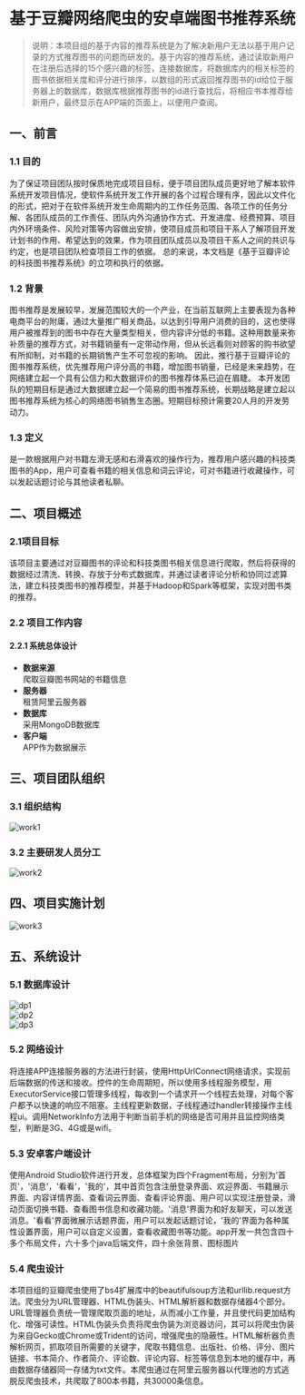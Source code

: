 # 基于豆瓣网络爬虫的安卓端图书推荐系统  
>说明：本项目组的基于内容的推荐系统是为了解决新用户无法以基于用户记录的方式推荐图书的问题而研发的。基于内容的推荐系统，通过读取新用户在注册后选择的15个感兴趣的标签，连接数据库，将数据库内的相关标签的图书依据相关度和评分进行排序，以数组的形式返回推荐图书的id给位于服务器上的数据库，数据库根据推荐图书的id进行查找后，将相应书本推荐给新用户，最终显示在APP端的页面上，以便用户查阅。  


## 一、前言  
### 1.1 目的  
为了保证项目团队按时保质地完成项目目标，便于项目团队成员更好地了解本软件系统开发项目情况，使软件系统开发工作开展的各个过程合理有序，因此以文件化的形式，把对于在软件系统开发生命周期内的工作任务范围、各项工作的任务分解、各团队成员的工作责任、团队内外沟通协作方式、开发进度、经费预算、项目内外环境条件、风险对策等内容做出安排，使项目成员和项目干系人了解项目开发计划书的作用、希望达到的效果，作为项目团队成员以及项目干系人之间的共识与约定，也是项目团队检查项目工作的依据。
总的来说，本文档是《基于豆瓣评论的科技图书推荐系统》的立项和执行的依据。  
### 1.2 背景  
图书推荐是发展较早，发展范围较大的一个产业，在当前互联网上主要表现为各种电商平台的附庸，通过大量推广相关商品，以达到引导用户消费的目的，这也使得用户被推荐到的图书中存在大量类型相关，但内容评分低的书籍。这种用数量来弥补质量的推荐方式，对书籍销量有一定带动作用，但从长远看则对顾客的购书欲望有所抑制，对书籍的长期销售产生不可忽视的影响。
因此，推行基于豆瓣评论的图书推荐系统，优先推荐用户评分高的书籍，增加图书销量，已经是未来趋势，在网络建立起一个具有公信力和大数据评价的图书推荐体系已迫在眉睫。
本开发团队的短期目标是通过大数据建立起一个简易的图书推荐系统，长期战略是建立起以图书推荐系统为核心的网络图书销售生态圈。短期目标预计需要20人月的开发劳动力。  
### 1.3 定义  
是一款根据用户对书籍左滑无感和右滑喜欢的操作行为，推荐用户感兴趣的科技类图书的App，用户可查看书籍的相关信息和词云评论，可对书籍进行收藏操作，可以发起话题讨论与其他读者私聊。  

## 二、项目概述  
### 2.1项目目标  
该项目主要通过对豆瓣图书的评论和科技类图书相关信息进行爬取，然后将获得的数据经过清洗、转换、存放于分布式数据库，并通过读者评论分析和协同过滤算法，建立科技类图书的推荐模型，并基于Hadoop和Spark等框架，实现对图书类的推荐。  
### 2.2 项目工作内容  
#### 2.2.1 系统总体设计  
- **数据来源**  
爬取豆瓣图书网站的书籍信息  
- **服务器**  
租赁阿里云服务器  
- **数据库**  
采用MongoDB数据库  
- **客户端**  
APP作为数据展示  

## 三、项目团队组织  
### 3.1 组织结构  
![work1](https://github.com/AlexanderGuan/Andoird-Book-Recommand-spiderbased-on-Douban-Network-Spyder/blob/main/work1.JPG)
### 3.2 主要研发人员分工  
![work2](https://github.com/AlexanderGuan/Andoird-Book-Recommand-spiderbased-on-Douban-Network-Spyder/blob/main/work2.JPG)  

## 四、项目实施计划  
![work3](https://github.com/AlexanderGuan/Andoird-Book-Recommand-spiderbased-on-Douban-Network-Spyder/blob/main/work3.JPG)  

## 五、系统设计  
### 5.1 数据库设计  
![dp1](https://github.com/AlexanderGuan/Andoird-Book-Recommand-spiderbased-on-Douban-Network-Spyder/blob/main/dp1.jpg)  
![dp2](https://github.com/AlexanderGuan/Andoird-Book-Recommand-spiderbased-on-Douban-Network-Spyder/blob/main/dp2.jpg)  
![dp3](https://github.com/AlexanderGuan/Andoird-Book-Recommand-spiderbased-on-Douban-Network-Spyder/blob/main/dp3.jpg)  


### 5.2 网络设计  
将连接APP连接服务器的方法进行封装，使用HttpUrlConnect网络请求，实现前后端数据的传送和接收。控件的生命周期短，所以使用多线程服务模型，用ExecutorService接口管理多线程，每收到一个请求开一个线程去处理，对每个客户都予以快速的响应不阻塞。主线程更新数据，子线程通过handler转接操作主线程ui。调用NetworkInfo方法用于判断当前手机的网络是否可用并且监控网络类型，判断是3G、4G或是wifi。  

### 5.3 安卓客户端设计  
使用Android Studio软件进行开发，总体框架为四个Fragment布局，分别为'首页'，'消息'，'看看'，'我的'，其中首页包含注册登录界面、欢迎界面、书籍展示界面、内容详情界面、查看词云界面、查看评论界面、用户可以实现注册登录，滑动页面切换书籍、查看图书信息和收藏功能。'消息'界面为和好友聊天，可以发送消息。'看看'界面微展示话题界面，用户可以发起话题讨论，'我的'界面为各种属性设置界面，用户可以自定义设置，查看收藏图书等功能。app开发一共包含四十多个布局文件，六十多个java后端文件，四十余张背景、图标图片

### 5.4 爬虫设计  
本项目组的豆瓣爬虫使用了bs4扩展库中的beautifulsoup方法和urllib.request方法。爬虫分为URL管理器、HTML伪装头、HTML解析器和数据存储器4个部分。URL管理器负责统一管理爬取页面的地址，从而减小工作量，并且使代码更加结构化、增强可读性。HTML伪装头负责将爬虫伪装为浏览器访问，其可以将爬虫伪装为来自Gecko或Chrome或Trident的访问，增强爬虫的隐蔽性。HTML解析器负责解析网页，抓取项目所需要的关键字，爬取书籍信息、出版社、价格、评分、图片链接、书本简介、作者简介、评论数、评论内容、标签等信息到本地的缓存中，再由数据存储器同一存储为txt文件。本爬虫通过在阿里云服务器以代理池的方式逃脱反爬虫技术，共爬取了800本书籍，共30000条信息。




